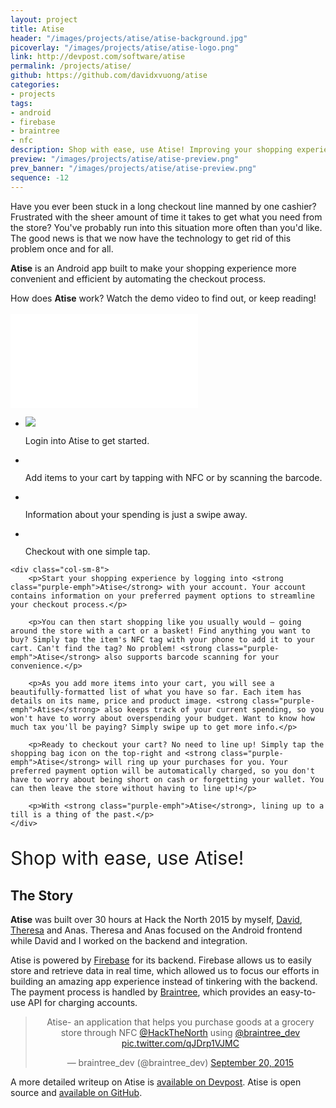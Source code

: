 ```yaml
---
layout: project
title: Atise
header: "/images/projects/atise/atise-background.jpg"
picoverlay: "/images/projects/atise/atise-logo.png"
link: http://devpost.com/software/atise
permalink: /projects/atise/
github: https://github.com/davidxvuong/atise
categories:
- projects
tags:
- android
- firebase
- braintree
- nfc
description: Shop with ease, use Atise! Improving your shopping experience by automating the checkout process.
preview: "/images/projects/atise/atise-preview.png"
prev_banner: "/images/projects/atise/atise-preview.png"
sequence: -12
---
```


<p>Have you ever been stuck in a long checkout line manned by one cashier? Frustrated with the sheer amount of time it takes to get what you need from the store? You've probably run into this situation more often than you'd like. The good news is that we now have the technology to get rid of this problem once and for all.</p>

<p class="featuretext-md"><strong class="purple-emph">Atise</strong> is an Android app built to make your shopping experience more convenient and efficient by automating the checkout process.</p>

<p>How does <strong class="purple-emph">Atise</strong> work? Watch the demo video to find out, or keep reading!</p>

<div class="embed-responsive embed-responsive-16by9 col-center paddup" style="margin-top: 17px;">
    <iframe src="//www.youtube.com/embed/TrEDZ7HuKqI" frameborder="0" allowfullscreen></iframe>
</div>

<div class="row paddup">
    <div class="col-sm-4">
        <ul class="rslides">
            <li>
                <img src="/images/projects/atise/atise-login.png"/>
                <p class="caption">Login into Atise to get started.</p>
            </li>
            <li>
                <img src="/images/projects/atise/atise-cart.png" alt=""/>
                <p class="caption">Add items to your cart by tapping with NFC or by scanning the barcode.</p>
            </li>
            <li>
                <img src="/images/projects/atise/atise-total.png" alt=""/>
                <p class="caption">Information about your spending is just a swipe away.</p>
            </li>
            <li>
                <img src="/images/projects/atise/atise-success.png" alt=""/>
                <p class="caption">Checkout with one simple tap.</p>
            </li>
        </ul>
    </div>

    <div class="col-sm-8">
        <p>Start your shopping experience by logging into <strong class="purple-emph">Atise</strong> with your account. Your account contains information on your preferred payment options to streamline your checkout process.</p>

        <p>You can then start shopping like you usually would — going around the store with a cart or a basket! Find anything you want to buy? Simply tap the item's NFC tag with your phone to add it to your cart. Can't find the tag? No problem! <strong class="purple-emph">Atise</strong> also supports barcode scanning for your convenience.</p>

        <p>As you add more items into your cart, you will see a beautifully-formatted list of what you have so far. Each item has details on its name, price and product image. <strong class="purple-emph">Atise</strong> also keeps track of your current spending, so you won't have to worry about overspending your budget. Want to know how much tax you'll be paying? Simply swipe up to get more info.</p>

        <p>Ready to checkout your cart? No need to line up! Simply tap the shopping bag icon on the top-right and <strong class="purple-emph">Atise</strong> will ring up your purchases for you. Your preferred payment option will be automatically charged, so you don't have to worry about being short on cash or forgetting your wallet. You can then leave the store without having to line up!</p>

        <p>With <strong class="purple-emph">Atise</strong>, lining up to a till is a thing of the past.</p>
    </div>
</div>

<div class="col-center paddup">
    <p class="purple-emph" style="font-size: 30px;">Shop with ease, use Atise!</p>
</div>

## The Story

<p><strong>Atise</strong> was built over 30 hours at Hack the North 2015 by myself, <a href="http://davidvuong.ca/">David</a>, <a href="https://twitter.com/TheresaDeCola">Theresa</a> and Anas. Theresa and Anas focused on the Android frontend while David and I worked on the backend and integration.</p>

<p>Atise is powered by <a href="https://www.firebase.com/">Firebase</a> for its backend. Firebase allows us to easily store and retrieve data in real time, which allowed us to focus our efforts in building an amazing app experience instead of tinkering with the backend. The payment process is handled by <a href="https://www.braintreepayments.com/">Braintree</a>, which provides an easy-to-use API for charging accounts.</p>

<div class="padaround">
    <blockquote class="twitter-tweet" lang="en" align="center"><p lang="en" dir="ltr">Atise- an application that helps you purchase goods at a grocery store through NFC <a href="https://twitter.com/HackTheNorth">@HackTheNorth</a> using <a href="https://twitter.com/braintree_dev">@braintree_dev</a> <a href="http://t.co/qJDrp1VJMC">pic.twitter.com/qJDrp1VJMC</a></p>&mdash; braintree_dev (@braintree_dev) <a href="https://twitter.com/braintree_dev/status/645627350634364928">September 20, 2015</a></blockquote>
</div>

<p>A more detailed writeup on Atise is <a href="http://devpost.com/software/atise">available on Devpost</a>. Atise is open source and <a href="https://github.com/davidxvuong/atise">available on GitHub</a>.</p>

<script>
$(function() {
    $(".rslides").responsiveSlides({timeout: 3500, maxwidth:200});
});
</script>

<script async src="//platform.twitter.com/widgets.js" charset="utf-8"></script>